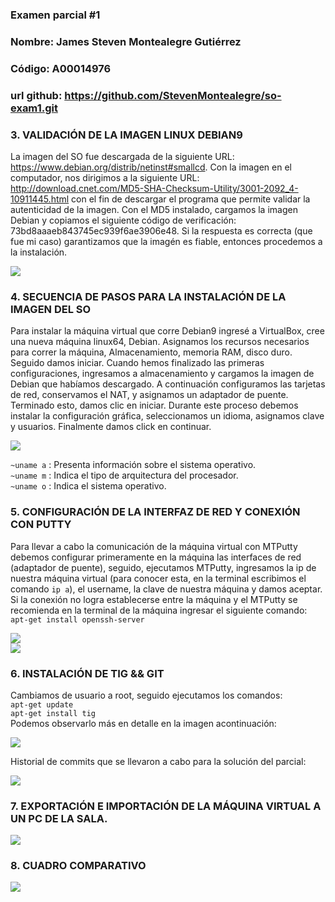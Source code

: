 ### Examen parcial #1
### Nombre: James Steven Montealegre Gutiérrez
### Código: A00014976
### url github: https://github.com/StevenMontealegre/so-exam1.git

### 3. VALIDACIÓN DE LA IMAGEN LINUX DEBIAN9
La imagen del SO fue descargada de la siguiente URL: https://www.debian.org/distrib/netinst#smallcd. Con la imagen en el computador, nos
dirigimos a la siguiente URL: http://download.cnet.com/MD5-SHA-Checksum-Utility/3001-2092_4-10911445.html con el fin de descargar
el programa que  permite validar la autenticidad de la imagen. Con el MD5 instalado, cargamos la imagen Debian y copiamos el
siguiente código de verificación: 73bd8aaaeb843745ec939f6ae3906e48. Si la respuesta es correcta (que fue mi caso) garantizamos
que la imagén es fiable, entonces procedemos a la instalación.  

![](images/1.png)

### 4. SECUENCIA DE PASOS PARA LA INSTALACIÓN DE LA IMAGEN DEL SO
Para instalar la máquina virtual que corre Debian9 ingresé a VirtualBox, cree una nueva máquina linux64, Debian. Asignamos los recursos
necesarios para correr la máquina, Almacenamiento, memoria RAM, disco duro. Seguido damos iniciar.
Cuando hemos finalizado las primeras configuraciones, ingresamos a almacenamiento y cargamos la imagen de Debian que habíamos descargado.
A continuación configuramos las tarjetas de red, conservamos el NAT, y asignamos un adaptador de puente. Terminado esto, damos clic en
iniciar. Durante este proceso debemos instalar la configuración gráfica, seleccionamos un idioma, asignamos clave y usuarios. Finalmente
damos click en continuar.  

![](images/7.png)  

``~uname a`` : Presenta información sobre el sistema operativo.  
``~uname m`` : Indica el tipo de arquitectura del procesador.  
``~uname o`` : Indica el sistema operativo.  

### 5. CONFIGURACIÓN DE LA INTERFAZ DE RED Y CONEXIÓN CON PUTTY  
Para llevar a cabo la comunicación de la máquina virtual con MTPutty debemos configurar  primeramente en la máquina las interfaces de red (adaptador de puente), seguido, ejecutamos MTPutty, ingresamos la ip de nuestra máquina virtual (para conocer esta, en la terminal escribimos el comando ``ip a``), el username, la clave de nuestra máquina y damos aceptar. Si la conexión no logra establecerse entre la máquina y el MTPutty se recomienda en la terminal de la máquina ingresar el siguiente comando: ``apt-get install openssh-server``  

![](images/4.jpg)  
![](images/10.jpg)  

### 6. INSTALACIÓN DE TIG && GIT   

Cambiamos de usuario a root, seguido ejecutamos los comandos:  
``apt-get update``    
``apt-get install tig``    
Podemos observarlo más en detalle en la imagen acontinuación:  

![](images/8.png)  

Historial de commits que se llevaron a cabo para la solución del parcial:   

![](images/9.jpg)  

### 7. EXPORTACIÓN E IMPORTACIÓN DE LA MÁQUINA VIRTUAL A UN PC DE LA SALA.  

![](images/11.jpg)  


### 8. CUADRO COMPARATIVO  

![](images/Captura.PNG)  
